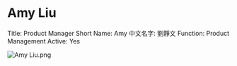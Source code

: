 # Amy Liu

Title: Product Manager
Short Name: Amy
中文名字: 劉靜文
Function: Product Management
Active: Yes

![Amy Liu.png](Amy%20Liu%20bb5c2ea3a36f437195eddc2eb5e082b7/Amy_Liu.png)